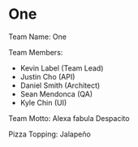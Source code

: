 # One

Team Name: One

Team Members:
 - Kevin Label (Team Lead)
 - Justin Cho (API)
 - Daniel Smith (Architect)
 - Sean Mendonca (QA)
 - Kyle Chin (UI)

Team Motto: Alexa fabula Despacito

Pizza Topping: Jalapeño
